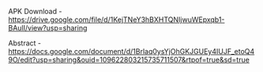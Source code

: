 APK Download - https://drive.google.com/file/d/1KejTNeY3hBXHTQNIjwuWEpxqb1-BAulI/view?usp=sharing




Abstract - https://docs.google.com/document/d/1Brlaq0ysYjOhGKJGUEy4IUJF_etoQ49O/edit?usp=sharing&ouid=109622803215735711507&rtpof=true&sd=true
